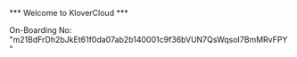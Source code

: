 *** Welcome to KloverCloud ***

On-Boarding No: &#34;m21BdFrDh2bJkEt61f0da07ab2b140001c9f36bVUN7QsWqsoI7BmMRvFPY&#34;
